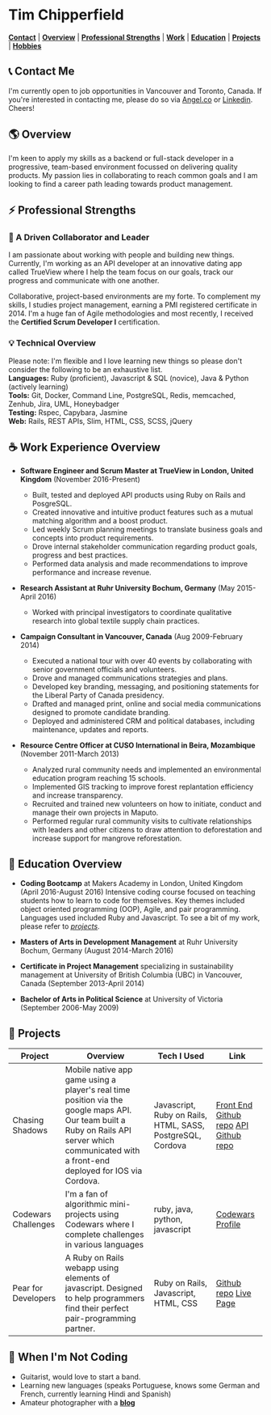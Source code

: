 # **Tim Chipperfield** 
[**Contact**](#contact) |
[**Overview**](#overview) |
[**Professional Strengths**](#strengths) |
[**Work**](#work) |
[**Education**](#education) |
[**Projects**](#projects) |
[**Hobbies**](#play)

## :telephone_receiver: <a name="contact"> Contact Me</a>

I'm currently open to job opportunities in Vancouver and Toronto, Canada. If you're interested in contacting me, please do so via [Angel.co](https://angel.co/tim-chipperfield) or [Linkedin](https://www.linkedin.com/in/timchipperfield/). Cheers!

## :earth_americas: <a name="overview"> Overview</a>

I'm keen to apply my skills as a backend or full-stack developer in a progressive, team-based environment focussed on delivering quality products. My passion lies in collaborating to reach common goals and I am looking to find a career path leading towards product management.

## :zap:<a name="strengths"> Professional Strengths</a>

### :wrench: A Driven Collaborator and Leader

I am passionate about working with people and building new things. Currently, I'm working as an API developer at an innovative dating app called TrueView where I help the team focus on our goals, track our progress and communicate with one another.

Collaborative, project-based environments are my forte. To complement my skills, I studies project management, earning a PMI registered certificate in 2014. I'm a huge fan of Agile methodologies and most recently, I received the	**Certified Scrum Developer I** certification.

### :bulb: Technical Overview

Please note: I'm flexible and I love learning new things so please don't consider the following to be an exhaustive list.  
**Languages:** 	Ruby (proficient), Javascript & SQL (novice), Java & Python (actively learning)  
**Tools:** 		Git, Docker, Command Line, PostgreSQL, Redis, memcached, Zenhub, Jira, UML, Honeybadger  
**Testing:** 	Rspec, Capybara, Jasmine  
**Web:** Rails, REST APIs, Slim, HTML, CSS, SCSS, jQuery  

## :coffee: <a name="work"> Work Experience Overview</a>

* **Software Engineer and Scrum Master at TrueView in London, United Kingdom** (November 2016-Present)
  * Built, tested and deployed API products using Ruby on Rails and PosgreSQL.
  * Created innovative and intuitive product features such as a mutual matching algorithm and a boost product.
  * Led weekly Scrum planning meetings to translate business goals and concepts into product requirements.
  * Drove internal stakeholder communication regarding product goals, progress and best practices.
  * Performed data analysis and made recommendations to improve performance and increase revenue.

* **Research Assistant at Ruhr University Bochum, Germany** (May 2015-April 2016)
  * Worked with principal investigators to coordinate qualitative research into global textile supply chain practices.

* **Campaign Consultant in Vancouver, Canada** (Aug 2009-February 2014)
  *  Executed a national tour with over 40 events by collaborating with senior government officials and volunteers.
  *  Drove and managed communications strategies and plans.
  *  Developed key branding, messaging, and positioning statements for the Liberal Party of Canada presidency.
  *  Drafted and managed print, online and social media communications designed to promote candidate branding.
  *  Deployed and administered CRM and political databases, including maintenance, updates and reports.

* **Resource Centre Officer at CUSO International in Beira, Mozambique** (November 2011-March 2013)
  * Analyzed rural community needs and implemented an environmental education program reaching 15 schools.
  * Implemented GIS tracking to improve forest replantation efficiency and increase transparency.
  * Recruited and trained new volunteers on how to initiate, conduct and manage their own projects in Maputo.
  * Performed regular rural community visits to cultivate relationships with leaders and other citizens to draw attention to deforestation and increase support for mangrove reforestation.

## :book: <a name="education"> Education Overview</a>

* **Coding Bootcamp** at Makers Academy in London, United Kingdom (April 2016-August 2016) Intensive coding course focused on teaching students how to learn to code for themselves. Key themes included object oriented programming (OOP), Agile, and pair programming.  Languages used included Ruby and Javascript. To see a bit of my work, please refer to [*projects*](#projects).

* **Masters of Arts in Development Management** at Ruhr University Bochum, Germany (August 2014-March 2016)

* **Certificate in Project Management** specializing in sustainability management at University of British Columbia (UBC) in Vancouver, Canada (September 2013-April 2014)

* **Bachelor of Arts in Political Science** at University of Victoria (September 2006-May 2009)

## :rocket: <a name="projects"> Projects</a>

| Project        | Overview   | Tech I Used | Link   |
| -------------- | ---------- | ----------- | ------ |
| Chasing Shadows   |  Mobile native app game using a player's real time position via the google maps API. Our team built a Ruby on Rails API server  which communicated with a front-end deployed for IOS via Cordova. | Javascript, Ruby on Rails, HTML, SASS, PostgreSQL, Cordova | [Front End Github repo](https://github.com/timchipperfield/chasing_shadows) [API Github repo](https://github.com/timchipperfield/chasing_shadows_api_server) |
|Codewars Challenges | I'm a fan of algorithmic mini-projects using Codewars where I complete challenges in various languages | ruby, java, python, javascript | [Codewars Profile](https://www.codewars.com/users/timchipperfield) |
| Pear for Developers | A Ruby on Rails webapp using elements of javascript. Designed to help programmers find their perfect pair-programming partner. | Ruby on Rails, Javascript, HTML, CSS | [Github repo](https://github.com/timchipperfield/pear) [Live Page ](http://findapear.herokuapp.com/) |

## :guitar:<a name="play"> When I'm Not Coding</a>

* Guitarist, would love to start a band.
* Learning new languages (speaks Portuguese, knows some German and French, currently learning Hindi and Spanish)
* Amateur photographer with a [**blog**](https://journeysindevelopment.wordpress.com/)
